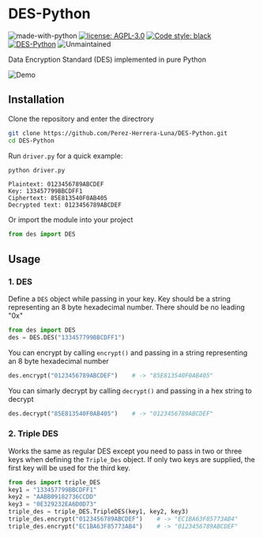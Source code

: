# DES-Python

![made-with-python](https://img.shields.io/badge/Made%20with-Python%203-1f425f.svg)
[![license: AGPL-3.0](https://img.shields.io/github/license/Perez-Herrera-Luna/DES-Python.svg)](https://github.com/Perez-Herrera-Luna/DES-Python/blob/main/LICENSE)
[![Code style: black](https://img.shields.io/badge/code%20style-black-000000.svg)](https://github.com/psf/black)
[![DES-Python](https://github.com/Perez-Herrera-Luna/DES-Python/actions/workflows/python-app.yml/badge.svg)](https://github.com/Perez-Herrera-Luna/DES-Python/actions/workflows/python-app.yml)
![Unmaintained](http://unmaintained.tech/badge.svg)

Data Encryption Standard (DES) implemented in pure Python

![Demo](https://github.com/user-attachments/assets/dc7d5830-3d71-4a24-a2c4-2e5617c53e9a)

## Installation

Clone the repository and enter the directrory
```bash
git clone https://github.com/Perez-Herrera-Luna/DES-Python.git
cd DES-Python
```
Run `driver.py` for a quick example:
```bash
python driver.py
```
```
Plaintext: 0123456789ABCDEF
Key: 133457799BBCDFF1
Ciphertext: 85E813540F0AB405
Decrypted text: 0123456789ABCDEF
```
Or import the module into your project
```python
from des import DES
```

## Usage

### 1. DES

Define a `DES` object while passing in your key. Key should be a string representing an 8 byte hexadecimal number. There should be no leading "0x"
```python
from des import DES
des = DES.DES("133457799BBCDFF1")
```
You can encrypt by calling `encrypt()` and passing in a string representing an 8 byte hexadecimal number
```python
des.encrypt("0123456789ABCDEF")    # -> "85E813540F0AB405"
```
You can simarly decrypt by calling `decrypt()` and passing in a hex string to decrypt
```python
des.decrypt("85E813540F0AB405")    # -> "0123456789ABCDEF"
```

### 2. Triple DES
Works the same as regular DES except you need to pass in two or three keys when defining the `Triple_Des` object. If only two keys are supplied, the first key will be used for the third key.
```python
from des import triple_DES
key1 = "133457799BBCDFF1"
key2 = "AABB09182736CCDD"
key3 = "0E329232EA6D0D73"
triple_des = triple_DES.TripleDES(key1, key2, key3)
triple_des.encrypt("0123456789ABCDEF")    # -> "EC1BA63F85773AB4"
triple_des.encrypt("EC1BA63F85773AB4")    # -> "0123456789ABCDEF"
```
